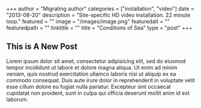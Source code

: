 +++
author = "Migrating author"
categories = ["installation", "video"]
date = "2013-08-20"
description = "Site-specific HD video installation. 22 minute loop."
featured = ""
image = "/images/image.png"
featuredalt = ""
featuredpath = ""
linktitle = ""
title = "Conditions of Sea"
type = "post"
+++


## This is A New Post

Lorem ipsum dolor sit amet, consectetur adipisicing elit, sed do eiusmod tempor incididunt ut labore et dolore magna aliqua. Ut enim ad minim veniam, quis nostrud exercitation ullamco laboris nisi ut aliquip ex ea commodo consequat. Duis aute irure dolor in reprehenderit in voluptate velit esse cillum dolore eu fugiat nulla pariatur. Excepteur sint occaecat cupidatat non proident, sunt in culpa qui officia deserunt mollit anim id est laborum.